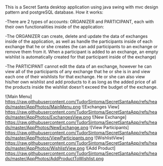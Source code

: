 This is a Secret Santa desktop application using java swing with mvc design pattern and postgreSQL database. How it works:

-There are 2 types of accounts: ORGANIZER and PARTICIPANT, each with their own functionalities inside of the application:

-The ORGANIZER can create, delete and update the data of exchanges inside of the application, as well as handle the participants inside of each exchange that he or she creates (he can add participants to an exchange or remove them from it. When a participant is added to an exchange, an empty wishlist is automatically created for that participant inside of the exchange)

-The PARTICIPANT cannot edit the data of an exchange, however he can view all of the participants of any exchange that he or she is in and view each one of their wishlists for that exchange. He or she can also view his/her own wishlist and add products to it as long as the added price of all the products inside the wishlist doesn’t exceed the budget of the exchange.

![Main Menu] https://raw.githubusercontent.com/TudorSintoma/SecretSantaApp/refs/heads/master/AppPhotos/MainMenu.png
![Exchanges View] https://raw.githubusercontent.com/TudorSintoma/SecretSantaApp/refs/heads/master/AppPhotos/ExchangesView.png
![New Exchange] https://raw.githubusercontent.com/TudorSintoma/SecretSantaApp/refs/heads/master/AppPhotos/NewExchange.png
![View Participants] https://raw.githubusercontent.com/TudorSintoma/SecretSantaApp/refs/heads/master/AppPhotos/ViewParticipants.png
![WishlistView] https://raw.githubusercontent.com/TudorSintoma/SecretSantaApp/refs/heads/master/AppPhotos/WishlistView.png
![Add Product] https://raw.githubusercontent.com/TudorSintoma/SecretSantaApp/refs/heads/master/AppPhotos/AddProductToWishlist.png
